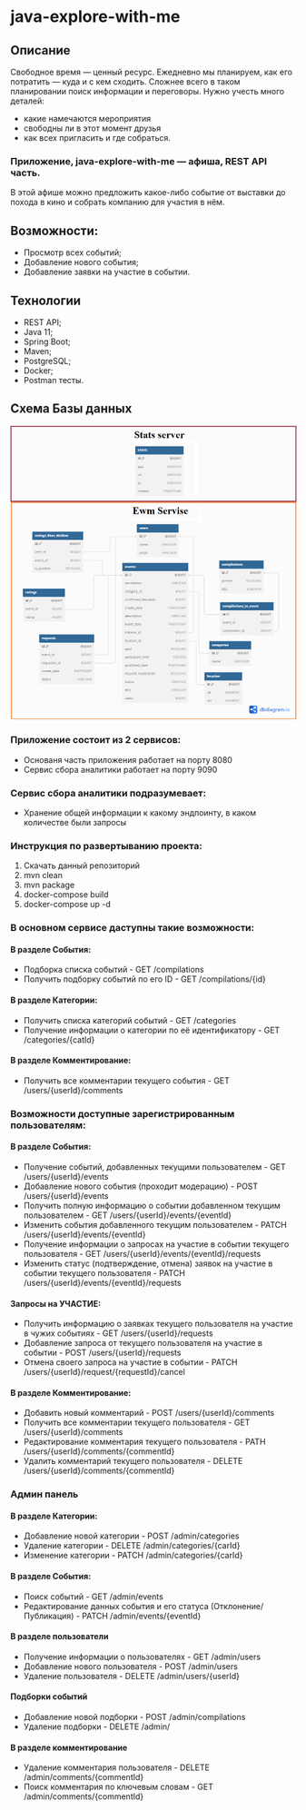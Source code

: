 # java-explore-with-me
## Описание
Свободное время — ценный ресурс. Ежедневно мы планируем, как его потратить — куда и с кем сходить. Сложнее всего в таком 
планировании поиск информации и переговоры. Нужно учесть много деталей:

- какие намечаются мероприятия
- свободны ли в этот момент друзья
- как всех пригласить и где собраться. 

### Приложение, java-explore-with-me — афиша, REST API часть.
В этой афише можно предложить какое-либо событие от выставки до похода в кино и собрать компанию для участия в нём.

## Возможности:
- Просмотр всех событий; 
- Добавление нового события; 
- Добавление заявки на участие в событии.

## Технологии
- REST API;
- Java 11; 
- Spring Boot; 
- Maven; 
- PostgreSQL; 
- Docker;
- Postman тесты.

## Схема Базы данных
![explore-with-me.png](ewm-service%2Fsrc%2Fmain%2Fresources%2Fexplore-with-me.png)

### Приложение состоит из 2 сервисов:
- Основаня часть приложения работает на порту 8080
- Сервис сбора аналитики работает на порту 9090

### Сервис сбора аналитики подразумевает:
- Хранение общей информации к какому эндпоинту, в каком количестве были запросы

### Инструкция по развертыванию проекта:
1. Скачать данный репозиторий
2. mvn clean
3. mvn package
4. docker-compose build
5. docker-compose up -d

### В основном сервисе даступны такие возможности:
#### В разделе События:
- Подборка списка событий -
GET /compilations
- Получить подборку событий по его ID -
GET /compilations/{id}
#### В разделе Категории:
- Получить списка категорий событий -
GET /categories
- Получение информации о категории по её идентификатору -
GET /categories/{catId}
#### В разделе Комментирование:
- Получить все комментарии текущего события -
GET /users/{userId}/comments
### Возможности доступные зарегистрированным пользователям:
#### В разделе События:
- Получение событий, добавленных текущими пользователем -
GET /users/{userId}/events
- Добавление нового события (проходит модерацию) -
  POST /users/{userId}/events 
- Получить полную информацию о событии добавленном текущим пользователем -
  GET /users/{userId}/events/{eventId} 
- Изменить события добавленного текущим пользователем -
  PATCH /users/{userId}/events/{eventId} 
- Получение информации о запросах на участие в событии текущего пользователя -
  GET /users/{userId}/events/{eventId}/requests 
- Изменить статус (подтверждение, отмена) заявок на участие в событии текущего пользователя -
  PATCH /users/{userId}/events/{eventId}/requests
#### Запросы на УЧАСТИЕ:
- Получить информацию о заявках текущего пользователя на участие в чужих событиях -
GET /users/{userId}/requests
- Добавление запроса от текущего пользователя на участие в событии -
  POST /users/{userId}/requests 
- Отмена своего запроса на участие в событии -
  PATCH /users/{userId}/request/{requestId}/cancel
#### В разделе Комментирование:
- Добавить новый комментарий -
POST /users/{userId}/comments 
- Получить все комментарии текущего пользователя -
GET /users/{userId}/comments 
- Редактирование комментария текущего пользователя -
PATH /users/{userId}/comments/{commentId} 
- Удалить комментарий текущего пользователя -
DELETE /users/{userId}/comments/{commentId}
### Админ панель
#### В разделе Категории:
- Добавление новой категории -
POST /admin/categories 
- Удаление категории  -
DELETE /admin/categories/{carId} 
- Изменение категории  -
PATCH /admin/categories/{carId}
#### В разделе События:
- Поиск событий -
GET /admin/events 
- Редактирование данных события и его статуса (Отклонение/Публикация) -
PATCH /admin/events/{eventId}
#### В разделе пользователи 
- Получение информации о пользователях -
GET /admin/users 
- Добавление нового пользователя -
POST /admin/users 
- Удаление пользователя -
DELETE /admin/users/{userId}
#### Подборки событий
- Добавление новой подборки - 
POST /admin/compilations
- Удаление подборки -
  DELETE /admin/
#### В разделе комментирование
- Удаление комментария пользователя -
DELETE /admin/comments/{commentId} 
- Поиск комментария по ключевым словам -
GET /admin/comments/{commentId}